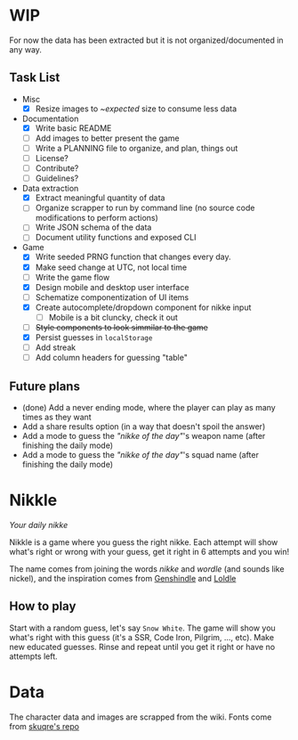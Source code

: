 # WIP

For now the data has been extracted but it is not organized/documented in any way.

## Task List

- Misc
    - [x] Resize images to _~expected_ size to consume less data
- Documentation
    - [x] Write basic README
    - [ ] Add images to better present the game
    - [ ] Write a PLANNING file to organize, and plan, things out
    - [ ] License?
    - [ ] Contribute?
    - [ ] Guidelines?
- Data extraction
    - [x] Extract meaningful quantity of data
    - [ ] Organize scrapper to run by command line (no source code modifications to perform actions)
    - [ ] Write JSON schema of the data
    - [ ] Document utility functions and exposed CLI
- Game
    - [x] Write seeded PRNG function that changes every day.
    - [x] Make seed change at UTC, not local time
    - [ ] Write the game flow
    - [x] Design mobile and desktop user interface
    - [ ] Schematize componentization of UI items
    - [x] Create autocomplete/dropdown component for nikke input
      - [ ] Mobile is a bit cluncky, check it out
    - [ ] ~~Style components to look simmilar to the game~~
    - [x] Persist guesses in `localStorage`
    - [ ] Add streak
    - [ ] Add column headers for guessing "table"

## Future plans

- (done) Add a never ending mode, where the player can play as many times as they want
- Add a share results option (in a way that doesn't spoil the answer)
- Add a mode to guess the _"nikke of the day"_'s weapon name (after finishing the daily mode)
- Add a mode to guess the _"nikke of the day"_'s squad name (after finishing the daily mode)

# Nikkle

*Your daily nikke*

Nikkle is a game where you guess the right nikke. Each attempt will show what's right or wrong with your guess, get it right in 6 attempts and you win!

The name comes from joining the words *nikke* and *wordle* (and sounds like nickel), and the inspiration comes from [Genshindle](https://us.genshindle.com) and [Loldle](https://loldle.net)

## How to play

Start with a random guess, let's say `Snow White`. The game will show you what's right with this guess (it's a SSR, Code Iron, Pilgrim, ..., etc). Make new educated guesses. Rinse and repeat until you get it right or have no attempts left.

# Data

The character data and images are scrapped from the wiki. Fonts come from [skuqre's repo](https://github.com/skuqre/nikke-font-generator)